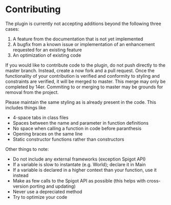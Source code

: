 # Contributing

The plugin is currently not accepting additions beyond the following three cases:
1. A feature from the documentation that is not yet implemented
2. A bugfix from a known issue or implementation of an enhancement requested for an existing feature
3. An optimization of existing code

If you would like to contribute code to the plugin, do not push directly to the master branch.
Instead, create a now fork and a pull request. Once the functionality of your contribution is verified and conformity to styling and constraints are verified, it will be merged to master. This merge may only be completed by 14er.
Commiting to or merging to master may be grounds for removal from the project.

Please maintain the same styling as is already present in the code. This includes things like
- 4-space tabs in class files
- Spaces between the name and parameter in function definitions
- No space when calling a function in code before paranthesis
- Opening braces on the same line
- Static constructor functions rather than constructors

Other things to note:
- Do not include any external frameworks (exception Spigot API)
- If a variable is slow to instantate (e.g. World); declare it in Main
- If a variable is declared in a higher context than your function, use it instead
- Make as few calls to the Spigot API as possible (this helps with cross-version porting and updating)
- Never use a depreciated method
- Try to optimize your code
